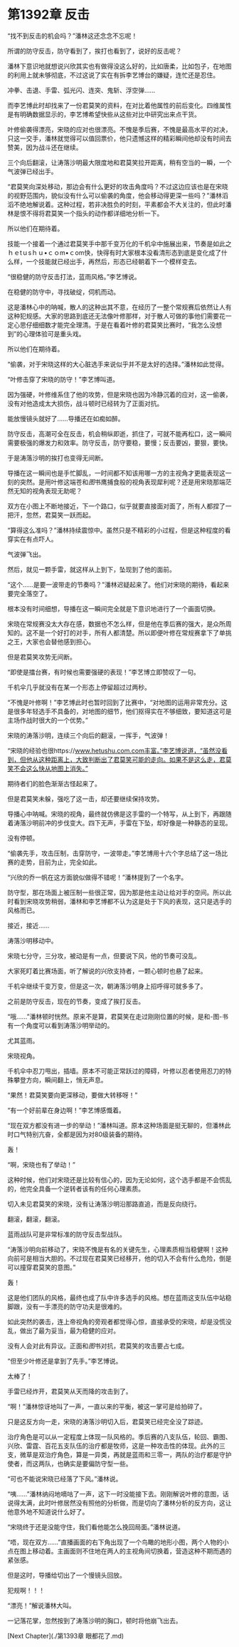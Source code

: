 # 第1392章 反击

“找不到反击的机会吗？”潘林这还念念不忘呢！

所谓的防守反击，防守看到了，挨打也看到了，说好的反击呢？

潘林下意识地就想说兴欣其实也有做得没这么好的，比如唐柔，比如包子，在地图的利用上就未够彻底，不过这说了实在有拆李艺博台的嫌疑，连忙还是忍住。

冲拳、击退、手雷、弧光闪、连突、鬼斩、浮空弹……

而李艺博此时却找来了一份君莫笑的资料，在对比着他属性的前后变化。四维属性是有明确数据显示的，李艺博希望快些从这些对比中研究出来点干货。

叶修偷袭得漂亮，宋晓的应对也很漂亮。不愧是季后赛，不愧是最高水平的对决，只这一交手，潘林就觉得可以值回票价，他只遗憾这样的精彩瞬间他却没有时间去赞美，因为战斗还在继续。

三个向后翻滚，让涛落沙明最大限度地和君莫笑拉开距离，稍有空当的一瞬，一个气波弹已经出手。

“君莫笑向深处移动，那边会有什么更好的攻击角度吗？不过这边应该也是在宋晓的视野范围内，貌似没有什么可以偷袭的角度，他会移动得更深一些吗？”潘林滔滔不绝地解说着。这种过程，若非决胜负的时刻，平素都会不大关注的，但此时潘林是恨不得将君莫笑一个指头的动作都详细地分析一下。

所以他们在期待着。

技能一个接着一个通过君莫笑手中那千变万化的千机伞中施展出来，节奏是如此之ｈｅtｕsｈｕ•ｃｏm•ｃom快，快得有时大家根本没看清形态到底是变化成了什么样，一个技能就已经出手，再然后，形态已经朝着下一个模样变去。

“很稳健的防守反击打法，蓝雨风格。”李艺博说。

在稳健的防守中，寻找破绽，伺机而动。

这是潘林心中的呐喊，散人的这种出其不意，在经历了一整个常规赛后依然让人有这种犯规感。大家的思路到底还无法像叶修那样，对于散人可做的事他们需要花一定心思仔细细数才能完全理清。于是在看着叶修的君莫笑比赛时，“我怎么没想到”的心理体验可是重头戏。

所以他们在期待着。

“偷袭，对于宋晓这样的大心脏选手来说似乎并不是太好的选择。”潘林如此觉得。

“叶修击穿了宋晓的防守！”李艺博叫道。

因为强硬，叶修维系住了他的攻势，但是宋晓也因为冷静沉着的应对，这一偷袭，没有对他造成太大损伤，战斗顿时已经转为了正面对抗。

能放慢镜头就好了……导播还在如痴如醉。

防守反击，高潮可全在反击，机会稍纵即逝，抓住了，可就不能再松口，这一瞬间需要极强的爆发力和效率。防守反击，防守要稳，要慢；反击要凶，要狠，要快。

于是涛落沙明的挨打也变得无间断。

导播在这一瞬间也是手忙脚乱，一时间都不知该用哪一方的主视角才更能表现这一刻的突然。是用叶修这端苍和*图*书鹰捕食般的视角表现犀利呢？还是用宋晓那端茫然无知的视角表现无助呢？

双方在小图上不断地接近，下一个路口，似乎就要直接面对面了，所有人都捏了一把汗，忽然，君莫笑一跃而起。

“算得这么准吗？”潘林持续震惊中。虽然只是不精彩的小过程，但是这种程度的看穿实在有点吓人。

气波弹飞出。

然后，就见一颗手雷，就这样从上到下，坠现到了他的面前。

“这个……是要一波带走的节奏吗？”潘林迟疑起来了。他们对宋晓的期待，看起来要完全落空了。

根本没有时间细想，导播在这一瞬间完全就是下意识地进行了一个画面切换。

宋晓在常规赛没太大存在感，数据也不怎么样，但是他在季后赛的强大，是众所周知的。这不是一个好打的对手，所有人都清楚。所以即便叶修在常规赛拿下了单挑之王，大家也会替他感到担心。

但是君莫笑攻势无间断。

“即使是擂台赛，有时候也需要强硬的表现！”李艺博立即赞叹了一句。

千机伞几乎就没有在某一个形态上停留超过过两秒。

“不愧是叶修啊！”李艺博此时也暂时回到了比赛中，“对地图的运用非常充分。这是很多年轻选手不具备的，对地图的细节，他们抠得实在不够细致，要知道这可是主场作战时很大的一个优势。”

宋晓的涛落沙明，连续三个向后的翻滚，一挥手，气波弹！

“宋晓的经验也很https://www.hetushu.com.com丰富。”李艺博说道，“虽然没看到，但他从这种距离上，大致判断出了君莫笑可能的走向。如果不是这么走，君莫笑不会这么快从地图上消失。”

期待者们的脸色渐渐古怪起来了。

但是君莫笑未躲，强吃了这一击，却还要继续保持攻势。

导播心中呐喊。宋晓的视角，最终就仿佛是这手雷的一个特写，从上到下，再跟随着涛落沙明前冲的步伐变大。四下无声，手雷在下坠，却好像是一种静态的呈现。

没有停顿。

“偷袭先手，攻击压制，击穿防守，一波带走。”李艺博用十六个字总结了这一场比赛的走势，目前为止，完全如此。

“兴欣的乔一帆在这方面貌似做得不错呢！”潘林提到了一个名字。

防守型，那在场面上被压制一些很正常，因为那是他主动让给对手的空间。所以此时看到宋晓攻势稍弱，潘林和李艺博都不认为这是处于下风的表现，这只是选手的风格而已。

接近，接近……

涛落沙明移动中。

宋晓七分守，三分攻，被动是有一点，但要说下风，他的节奏可没乱。

大家死盯着比赛场面，听了解说的兴欣支持者，一颗心顿时也悬了起来。

千机伞继续千变万变，但是这一次，朝涛落沙明身上招呼得可就多多了。

之前是防守反击，现在的节奏，变成了挨打反击。

“哦……”潘林顿时恍然。原来不是算，君莫笑在走过刚刚位置的时候，是和-图-书有一个角度可以看到涛落沙明举动的。

尤其蓝雨。

宋晓视角。

千机伞中忍刀甩出，插墙。原本不可能正常跃过的障碍，叶修以忍者使用忍刀的特殊攀登方向，瞬间翻上，悄无声息。

“果然！君莫笑要向更深移动，要做大转移呀！”

“有一个好前辈在身边啊！”李艺博感慨着。

“现在双方都没有进一步的举动！”潘林叫道。原本这种场面是挺无聊的，但潘林此时口气特别亢奋，全都是因为对80级装备的期待。

轰！

“啊，宋晓也有了举动！”

这种时候，他们对宋晓还是比较有信心的，因为无论如何，这个选手都是不会慌乱的，他完全具备一个逆转者该有的任何心理素质。

切入未见君莫笑的宋晓，没有让涛落沙明沿那路直追，而是反向绕行。

翻滚，翻滚，翻滚。

蓝雨战队可是非常标准的防守反击型战队。

“涛落沙明向前移动了，宋晓不愧是有名的关键先生，心理素质相当稳健啊！这种向前可是相当大胆的。不过现在君莫笑已经移开，他的切入不会有什么危险，倒是可以撞穿君莫笑的意图。”

轰！

这是他们团队的风格，最终也成了队中许多选手的风格。想在蓝雨这支队伍中站稳脚跟，没有一手漂亮的防守功夫是很难的。

如此突然的袭击，连上帝视角的旁观者都觉得心惊，直接承受的宋晓，却是没慌没乱，做出了最为妥当，最为稳健的应对。

没有人会对此有异议。正面和*图*书对抗，君莫笑的攻击要占七成。

“但至少叶修还是拿到了先手。”李艺博说。

太棒了！

手雷已经炸开，君莫笑从天而降的攻击到了。

“啊！”潘林惊讶地叫了一声，一直以来的平衡，被这一掌可是给拍碎了。

只是这反方向一走，宋晓的涛落沙明切入后，君莫笑已经完全没了踪迹。

治疗角色是可以从一定程度上体现一队风格的。季后赛的八支队伍，轮回、霸图、兴欣、雷霆、百花五支队伍的治疗都是牧师，这是一种攻击性的体现。此外的三支，微草是双治疗角色，算是一异类，再就是蓝雨和三零一，两队的治疗都是守护使者，而这两队，也确实是要偏防守型一些。

“可也不能说宋晓已经落了下风。”潘林说。

“咦……”潘林纳闷地嘀咕了一声，这下一时没能接下去。刚刚解说叶修的意图，话说得太满，此时叶修居然没有照他的分析做，而是切向了潘林分析的反方向，这让他意外地不知道说什么好了。

“宋晓终于还是没能守住，我们看他能怎么挽回局面。”潘林说道。

“唔，现在双方……”直播画面的右下角出现了一个鸟瞰的地形小图，两个人物的小点在图上移动着。主画面则不住地在两人的主视角间切换着，营造这种不期而遇的紧张感。

但是这时，导播给切出了一个慢镜头回放。

犯规啊！！！

“漂亮！”解说潘林大叫。

一记落花掌，忽然按到了涛落沙明的胸口，顿时将他崩飞出去。



[Next Chapter](./第1393章 眼都花了.md)